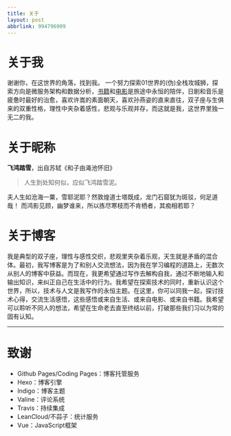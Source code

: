 ```yaml
---
title: 关于
layout: post
abbrlink: 994796909
---
```

# 关于我
谢谢你，在这世界的角落，找到我。
一个努力探索01世界的(伪)全栈攻城狮，探索方向是微服务架构和数据分析，[书籍](https://blog.yuanpei.me/books)和[电影](https://blog.yuanpei.me/movies)是旅途中永恒的陪伴，日剧和音乐是疲惫时最好的治愈，喜欢许嵩的素面朝天，喜欢孙燕姿的直来直往，双子座与生俱来的双重性格，理性中夹杂着感性，悲观与乐观并存，而这就是我，这世界里独一无二的我。

# 关于昵称
**飞鸿踏雪**，出自苏轼《和子由渑池怀旧》
> 人生到处知何似，应似飞鸿踏雪泥。

夫人生如沧海一粟，雪耶泥耶？然敦煌道士塔既成，龙门石窟犹为斑驳，何足道哉！
而鸿影见顾，幽梦谁来，所以拣尽寒枝而不肯栖者，其痴相若耶？

# 关于博客
我是典型的双子座，理性与感性交织，悲观里夹杂着乐观，天生就是矛盾的混合体。最初，我写博客是为了和别人交流想法，因为我在学习编程的道路上，无数次从别人的博客中获益。而现在，我更希望通过写作去解构自我，通过不断地输入和输出知识，来纠正自己在生活中的行为。我希望在探索技术的同时，重新认识这个世界，所以，技术与人文是我写作的永恒主题。在这里，你可以同我一起，探讨技术心得，交流生活感悟，这些感悟或来自生活、或来自电影、或来自书籍。我希望可以聆听不同人的想法，希望在生命老去直至终结以前，打破那些我们习以为常的固有认知。
****
# 致谢
-  Github Pages/Coding Pages：博客托管服务
-  Hexo：博客引擎
-  Indigo：博客主题
-  Valine：评论系统
-  Travis：持续集成
-  LeanCloud/不蒜子：统计服务
-  Vue：JavaScript框架